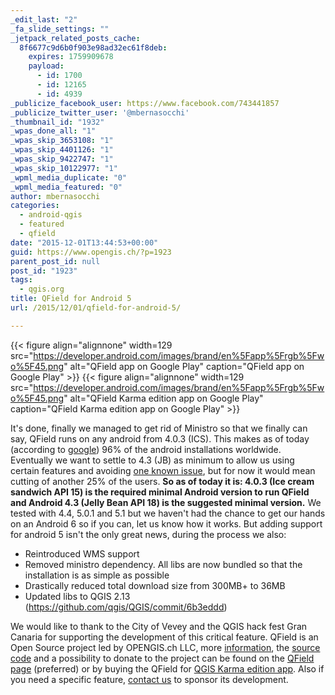```yaml
---
_edit_last: "2"
_fa_slide_settings: ""
_jetpack_related_posts_cache:
  8f6677c9d6b0f903e98ad32ec61f8deb:
    expires: 1759909678
    payload:
      - id: 1700
      - id: 12165
      - id: 4939
_publicize_facebook_user: https://www.facebook.com/743441857
_publicize_twitter_user: '@mbernasocchi'
_thumbnail_id: "1932"
_wpas_done_all: "1"
_wpas_skip_3653108: "1"
_wpas_skip_4401126: "1"
_wpas_skip_9422747: "1"
_wpas_skip_10122977: "1"
_wpml_media_duplicate: "0"
_wpml_media_featured: "0"
author: mbernasocchi
categories:
  - android-qgis
  - featured
  - qfield
date: "2015-12-01T13:44:53+00:00"
guid: https://www.opengis.ch/?p=1923
parent_post_id: null
post_id: "1923"
tags:
  - qgis.org
title: QField for Android 5
url: /2015/12/01/qfield-for-android-5/

---
```

{{< figure align="alignnone" width=129 src="https://developer.android.com/images/brand/en%5Fapp%5Frgb%5Fwo%5F45.png" alt="QField app on Google Play" caption="QField app on Google Play" >}}
{{< figure align="alignnone" width=129 src="https://developer.android.com/images/brand/en%5Fapp%5Frgb%5Fwo%5F45.png" alt="QField Karma edition app on Google Play" caption="QField Karma edition app on Google Play" >}}

It's done, finally we managed to get rid of Ministro so that we finally can say, QField runs on any android from 4.0.3 (ICS). This makes as of today (according to [google](https://developer.android.com/about/dashboards/index.html)) 96% of the android installations worldwide. Eventually we want to settle to 4.3 (JB) as minimum to allow us using certain features and avoiding [one known issue](https://github.com/opengisch/QField/issues/6), but for now it would mean cutting of another 25% of the users.
**So as of today it is: 4.0.3 (Ice cream sandwich API 15) is the required minimal Android version to run QField and Android 4.3 (Jelly Bean API 18) is the suggested minimal version.**
We tested with 4.4, 5.0.1 and 5.1 but we haven't had the chance to get our hands on an Android 6 so if you can, let us know how it works.
But adding support for android 5 isn't the only great news, during the process we also:

- Reintroduced WMS support
- Removed ministro dependency. All libs are now bundled so that the installation is as simple as possible
- Drastically reduced total download size from 300MB+ to 36MB
- Updated libs to QGIS 2.13 (https://github.com/qgis/QGIS/commit/6b3eddd)

We would like to thank to the City of Vevey and the QGIS hack fest Gran Canaria for supporting the development of this critical feature.
QField is an Open Source project led by OPENGIS.ch LLC, more [information](/android-gis/qfield/), the [source code](https://qfield.opengis.ch/repo) and a possibility to donate to the project can be found on the [QField page](/android-gis/qfield/) (preferred) or by buying the QField for [QGIS Karma edition app](https://qfield.opengis.ch/karma).
Also if you need a specific feature, [contact us](/contact/) to sponsor its development.
